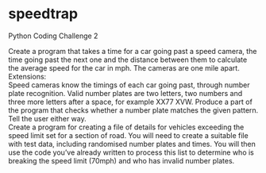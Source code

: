 # speedtrap
Python Coding Challenge 2


Create a program that takes a time for a car going past a speed camera, the time going past the next one and the distance between them to calculate the average speed for the car in mph. The cameras are one mile apart. 
Extensions:  
Speed cameras know the timings of each car going past, through number plate recognition. Valid number plates are two letters, two numbers and three more letters after a space, for example XX77 XVW. Produce a part of the program that checks whether a number plate matches the given pattern. Tell the user either way.  
Create a program for creating a file of details for vehicles exceeding the speed limit set for a section of road. You will need to create a suitable file with test data, including randomised number plates and times. You will then use the code you’ve already written to process this list to determine who is breaking the speed limit (70mph) and who has invalid number plates. 
